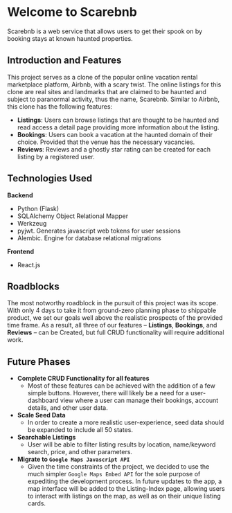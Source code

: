 # Welcome to Scarebnb
Scarebnb is a web service that allows users to get their spook on by booking stays at known haunted properties.

## Introduction and Features

This project serves as a clone of the popular online vacation rental marketplace platform, Airbnb, with a scary twist. The online listings for this clone are real sites and landmarks that are claimed to be haunted and subject to paranormal activity, thus the name, Scarebnb. Similar to Airbnb, this clone has the following features:

- **Listings**: Users can browse listings that are thought to be haunted and read access a detail page providing more information about the listing.
- **Bookings**: Users can book a vacation at the haunted domain of their choice. Provided that the venue has the necessary vacancies.
- **Reviews**: Reviews and a ghostly star rating can be created for each listing by a registered user.

## Technologies Used

**Backend**
- Python (Flask)
- SQLAlchemy Object Relational Mapper
- Werkzeug
- pyjwt. Generates javascript web tokens for user sessions
- Alembic. Engine for database relational migrations


**Frontend**
- React.js

## Roadblocks
The most notworthy roadblock in the pursuit of this project was its scope. With only 4 days to take it from ground-zero planning phase to shippable product, we set our goals well above the realistic prospects of the provided time frame. As a result, all three of our features – **Listings**, **Bookings**, and **Reviews** – can be Created, but full CRUD functionality will require additional work.

## Future Phases
- **Complete CRUD Functionality for all features**
   - Most of these features can be achieved with the addition of a few simple buttons. However, there will likely be a need for a user-dashboard view where a user can manage their bookings, account details, and other user data.
- **Scale Seed Data**
   - In order to create a more realistic user-experience, seed data should be expanded to include all 50 states.
- **Searchable Listings**
   - User will be able to filter listing results by location, name/keyword search, price, and other parameters.
- **Migrate to `Google Maps Javascript API`**
   - Given the time constraints of the project, we decided to use the much simpler `Google Maps Embed API` for the sole purpose of expediting the development process. In future updates to the app, a map interface will be added to the Listing-Index page, allowing users to interact with listings on the map, as well as on their unique listing cards.
